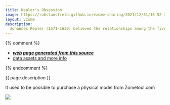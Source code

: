 ```yaml
---
title: Kepler's Obsession
image: https://robstansfield.github.io/vzome-sharing/2021/12/31/16-52-31-Kepler's-Obsession/Kepler's-Obsession.png
layout: vzome
description:
  Johannes Kepler (1571-1630) believed the relationships among the five Platonic Solids governed order in the universe.
---
```


{% comment %}
 - [***web page generated from this source***][post]
 - [data assets and more info][github]

[post]: <https://robstansfield.github.io/vzome-sharing/2021/12/31/Kepler's-Obsession-16-52-31.html>
[github]: <https://github.com/robstansfield/vzome-sharing/tree/main/2021/12/31/16-52-31-Kepler's-Obsession/>
{% endcomment %}

{{ page.description }}

It used to be possible to purchase a physical model from Zometool.com 

<vzome-viewer style="width: 100%; height: 65vh;"
       src="https://robstansfield.github.io/vzome-sharing/2021/12/31/16-52-31-Kepler's-Obsession/Kepler's-Obsession.vZome" >
  <img src="https://robstansfield.github.io/vzome-sharing/2021/12/31/16-52-31-Kepler's-Obsession/Kepler's-Obsession.png" />
</vzome-viewer>
